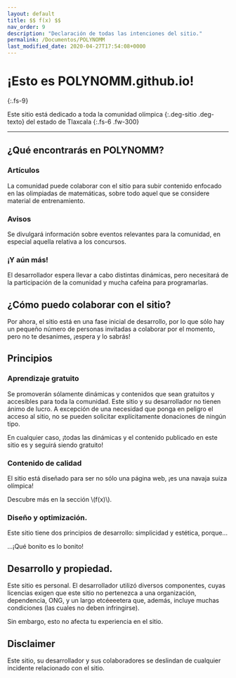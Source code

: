 ```yaml
---
layout: default
title: $$ f(x) $$
nav_order: 9
description: "Declaración de todas las intenciones del sitio."
permalink: /Documentos/POLYNOMM
last_modified_date: 2020-04-27T17:54:08+0000
---
```


# ¡Esto es POLYN<span class="deg-sitio deg-texto">OMM</span>.github.io!<i class="jpa-anim-rel-partying_face jpa-2em"></i>
{:.fs-9}

<link rel="stylesheet" href="{{ '/assets/css/just-the-docs-degVerde.css' | absolute_url }}">
<script>
    jtd.setTheme('degVerde');
</script>

Este sitio está dedicado a toda la comunidad <span> olímpica </span>{:.deg-sitio .deg-texto} del estado de Tlaxcala <i class="jpa-anim-rel-smiling_face_with_heart_eyes jpa-2em"></i>
{:.fs-6 .fw-300}

---

## ¿Qué encontrarás en POLYN<span class="deg-sitio deg-texto">OMM</span>?

### Artículos

La comunidad puede colaborar con el sitio para subir contenido enfocado en las olimpiadas de matemáticas, sobre todo aquel que se considere material de entrenamiento.

### Avisos

Se divulgará información sobre eventos relevantes para la comunidad, en especial aquella relativa a los concursos.

### ¡Y aún más!

El desarrollador espera llevar a cabo distintas dinámicas, pero necesitará de la participación de la comunidad y mucha cafeína para programarlas.

## ¿Cómo puedo colaborar con el sitio?

Por ahora, el sitio está en una fase inicial de desarrollo, por lo que sólo hay un pequeño número de personas invitadas a colaborar por el momento, pero no te desanimes, ¡espera y lo sabrás!

## Principios

### Aprendizaje gratuito

Se promoverán sólamente dinámicas y contenidos que sean gratuitos y accesibles para toda la comunidad. Este sitio y su desarrollador no tienen ánimo de lucro. A excepción de una necesidad que ponga en peligro el acceso al sitio, no se pueden solicitar explícitamente donaciones de ningún tipo.

En cualquier caso, ¡todas las dinámicas y el contenido publicado en este sitio es y seguirá siendo gratuito!

### Contenido de calidad

El sitio está diseñado para ser no sólo una página web, ¡es una navaja suiza olímpica!

Descubre más en la sección <span class="deg-sitio deg-texto">\\(f(x)\\)</span>.

### Diseño y optimización.

Este sitio tiene dos principios de desarrollo: simplicidad y estética, porque...

<span class="deg-sitio deg-texto .fs-5">...¡Qué bonito es lo bonito!</span><i class="jpa-anim-rel-beaming_face_with_smiling_eyes jpa-2em"></i>

## Desarrollo y propiedad.

Este sitio es personal. El desarrollador utilizó diversos componentes, cuyas licencias exigen que este sitio no pertenezca a una organización, dependencia, ONG, y un largo etcéeeetera que, además, incluye muchas condiciones (las cuales no deben infringirse).

Sin embargo, esto no afecta tu experiencia en el sitio.

## Disclaimer

Este sitio, su desarrollador y sus colaboradores se deslindan de cualquier incidente relacionado con el sitio.

<script type="text/javascript">
				function perspective(p){
					updateHelp(p);
					ggbApplet.setPerspective(p);
				}
                var parameters = {
                        "id":"ggbApplet",
                        "appName":"geometry",
                        "width":800,
                        "height":450,
                        "showToolBar":true,
                        "borderColor":null,
                        "showMenuBar":true,
                        "allowStyleBar":true,
                        "showAlgebraInput":true,
                        "enableLabelDrags":false,
                        "enableShiftDragZoom":true,
                        "capturingThreshold":null,
                        "showToolBarHelp":false,
                        "errorDialogsActive":true,
                        "showTutorialLink":true,
                        "showLogging":true,
                        "useBrowserForJS":false,
                        "autoHeight":true,
                        "scaleContainerClass":"geo-ajuste50",
                        "allowUpscale":true
                        };
                var applet = new GGBApplet(parameters, '5.0', 'applet_container');
               /*  when used with Math Apps Bundle, uncomment this:*/
                /*applet.setHTML5Codebase('GeoGebra/HTML5/5.0/web3d/');*/

                window.onload = function() { applet.inject('applet_container'); ggbApplet.recalculateEnviroments(); }
  </script>

  <!--Encerrar dentro de un div el applet soluciona el problema de impresión en escritorio (el applet se mueve de su posición) En teléfonos cambia sigue el problem.-->
<div class="geo-ajuste50"><div id="applet_container"></div></div>




